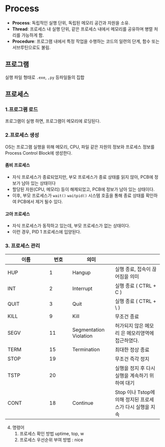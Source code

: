 # Process

* **Process**: 독립적인 실행 단위, 독립된 메모리 공간과 자원을 소유.
* **Thread**: 프로세스 내 실행 단위, 같은 프로세스 내에서 메모리를 공유하며 병렬 처리를 가능하게 함.
* **Procedure**: 프로그램 내에서 특정 작업을 수행하는 코드의 일련의 단계, 함수 또는 서브루틴으로도 불림.



## 프로그램

실행 파일 형태로 `.exe`, `,py` 등파일들의 집합

## 프로세스

### 1.프로그램  로드

프로그램이 실행 하면, 프로그램이 메모리에 로딩된다.

### 2.프로세스 생성

OS는 프로그램 실행을 위해 메모리, CPU, 파일 같은 자원의 정보와 프로세스 정보를 Process Control Block에 생성한다.



#### 좀비 프로세스

* 자식 프로세스가 종료되었지만, 부모 프로세스가 종료 상태를 읽지 않아, PCB에 정보가 남아 있는 상태이다
* 할당된 자원(CPU, 메모리) 등이 해제되었고, PCB에 정보가 남아 있는 상태이다.
* 이후, 부모 프로세스가 `wait()` `waitpid()` 시스템 호출을 통해 종료 상태를 확인하여 PCB에서 제거 될수 있다.

#### 고아 프로세스

* 자식 프로세스가 동작하고 있는데, 부모 프로세스가 없는 상태이다.
* 이런 경우, PID 1 프로세스에 입양된다.



### 3.  프로세스 관리

<table><thead><tr><th width="120">이름</th><th width="59">번호</th><th>의미</th><th></th></tr></thead><tbody><tr><td>HUP</td><td>1</td><td> Hangup</td><td>실행 종료, 접속이 끊어짐을 의미</td></tr><tr><td>INT</td><td>2</td><td>Interrupt</td><td>실행 종료 ( CTRL + C )</td></tr><tr><td>QUIT</td><td>3</td><td>Quit</td><td>실행 종료 ( CTRL  + \ )</td></tr><tr><td>KILL</td><td>9</td><td>Kill</td><td>무조건 종료</td></tr><tr><td>SEGV</td><td>11</td><td>Segmentation Violation</td><td>허가되지 않은 메모리 은 메모리영역에 접근하였다.</td></tr><tr><td>TERM</td><td>15</td><td>Termination</td><td>최대한 정상 종료</td></tr><tr><td>STOP</td><td>19</td><td></td><td>무조건 즉각 정지</td></tr><tr><td>TSTP</td><td>20</td><td></td><td>실행을 정지 후 다시 실행을 계속하기 위하여 대기</td></tr><tr><td>CONT</td><td>18</td><td>Continue</td><td>Stop 이나 Tstop에 의해 정지된 프로세스가 다시 실행을 지속</td></tr></tbody></table>

4. 명령어
   1. 프로세스  확인 방법  uptime, top, w
   2. 프로세스 우선순위 부여 방법 : nice
